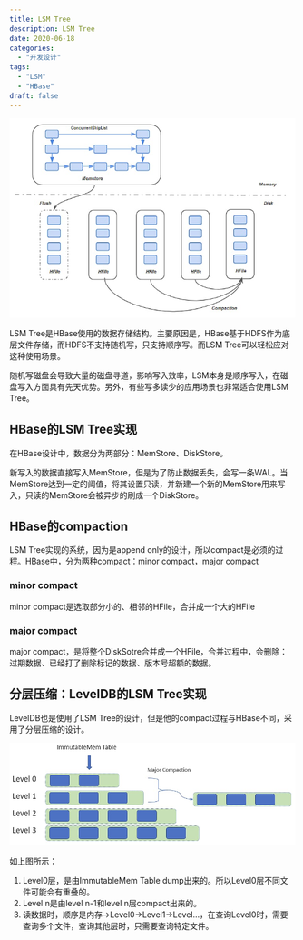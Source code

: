 ```yaml
---
title: LSM Tree
description: LSM Tree
date: 2020-06-18
categories:
  - "开发设计"
tags:
  - "LSM"
  - "HBase"
draft: false
---
```


![lsm_tree](https://raw.githubusercontent.com/hujianxin/pico/master/img/lsm_tree.png)

LSM Tree是HBase使用的数据存储结构。主要原因是，HBase基于HDFS作为底层文件存储，而HDFS不支持随机写，只支持顺序写。而LSM Tree可以轻松应对这种使用场景。

随机写磁盘会导致大量的磁盘寻道，影响写入效率，LSM本身是顺序写入，在磁盘写入方面具有先天优势。另外，有些写多读少的应用场景也非常适合使用LSM Tree。

## HBase的LSM Tree实现
在HBase设计中，数据分为两部分：MemStore、DiskStore。

新写入的数据直接写入MemStore，但是为了防止数据丢失，会写一条WAL。当MemStore达到一定的阈值，将其设置只读，并新建一个新的MemStore用来写入，只读的MemStore会被异步的刷成一个DiskStore。

## HBase的compaction
LSM Tree实现的系统，因为是append only的设计，所以compact是必须的过程。HBase中，分为两种compact：minor compact，major compact

### minor compact
minor compact是选取部分小的、相邻的HFile，合并成一个大的HFile

### major compact
major compact，是将整个DiskSotre合并成一个HFile，合并过程中，会删除：过期数据、已经打了删除标记的数据、版本号超额的数据。

## 分层压缩：LevelDB的LSM Tree实现
LevelDB也是使用了LSM Tree的设计，但是他的compact过程与HBase不同，采用了分层压缩的设计。

![LSM_LEVEL](https://raw.githubusercontent.com/hujianxin/pico/master/img/LSM_LEVEL.png)

如上图所示：
1. Level0层，是由ImmutableMem Table dump出来的。所以Level0层不同文件可能会有重叠的。
2. Level n是由level n-1和level n层compact出来的。
3. 读数据时，顺序是内存->Level0->Level1->Level...，在查询Level0时，需要查询多个文件，查询其他层时，只需要查询特定文件。
